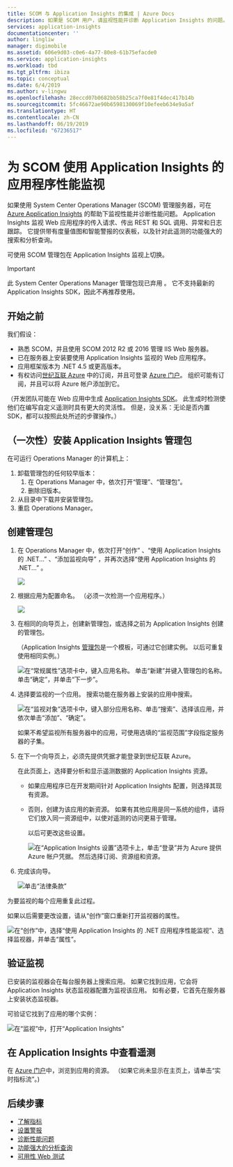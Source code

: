```yaml
---
title: SCOM 与 Application Insights 的集成 | Azure Docs
description: 如果是 SCOM 用户，请监视性能并诊断 Application Insights 的问题。 全面的仪表板、智能警报、功能强大的诊断工具和分析查询。
services: application-insights
documentationcenter: ''
author: lingliw
manager: digimobile
ms.assetid: 606e9d03-c0e6-4a77-80e8-61b75efacde0
ms.service: application-insights
ms.workload: tbd
ms.tgt_pltfrm: ibiza
ms.topic: conceptual
ms.date: 6/4/2019
ms.author: v-lingwu
ms.openlocfilehash: 28eccd07b0682bb58b25ca7f0e81f4dec417b14b
ms.sourcegitcommit: 5fc46672ae90b6598130069f10efeeb634e9a5af
ms.translationtype: HT
ms.contentlocale: zh-CN
ms.lasthandoff: 06/19/2019
ms.locfileid: "67236517"
---
```

# <a name="application-performance-monitoring-using-application-insights-for-scom"></a>为 SCOM 使用 Application Insights 的应用程序性能监视
如果使用 System Center Operations Manager (SCOM) 管理服务器，可在 [Azure Application Insights](../../azure-monitor/app/asp-net.md) 的帮助下监视性能并诊断性能问题。 Application Insights 监视 Web 应用程序的传入请求、传出 REST 和 SQL 调用、异常和日志跟踪。 它提供带有度量值图和智能警报的仪表板，以及针对此遥测的功能强大的搜索和分析查询。 

可使用 SCOM 管理包在 Application Insights 监视上切换。

> [!IMPORTANT]
> 此 System Center Operations Manager 管理包现已弃用  。 它不支持最新的 Application Insights SDK，因此不再推荐使用。

## <a name="before-you-start"></a>开始之前
我们假设：

* 熟悉 SCOM，并且使用 SCOM 2012 R2 或 2016 管理 IIS Web 服务器。
* 已在服务器上安装要使用 Application Insights 监视的 Web 应用程序。
* 应用框架版本为 .NET 4.5 或更高版本。
* 有权访问[世纪互联 Azure](https://www.azure.cn) 中的订阅，并且可登录 [Azure 门户](https://portal.azure.cn)。 组织可能有订阅，并且可以将 Azure 帐户添加到它。

（开发团队可能在 Web 应用中生成 [Application Insights SDK](../../azure-monitor/app/asp-net.md)。 此生成时检测使他们在编写自定义遥测时具有更大的灵活性。 但是，没关系：无论是否内置 SDK，都可以按照此处所述的步骤操作。）

## <a name="one-time-install-application-insights-management-pack"></a>（一次性）安装 Application Insights 管理包
在可运行 Operations Manager 的计算机上：

1. 卸载管理包的任何较早版本：
   1. 在 Operations Manager 中，依次打开“管理”、“管理包”。 
   2. 删除旧版本。
2. 从目录中下载并安装管理包。
3. 重启 Operations Manager。

## <a name="create-a-management-pack"></a>创建管理包
1. 在 Operations Manager 中，依次打开“创作”  、“使用 Application Insights 的 .NET...”  、“添加监视向导”  ，并再次选择“使用 Application Insights 的 .NET...”  。
   
    ![](./media/scom/020.png)
2. 根据应用为配置命名。 （必须一次检测一个应用程序。）
   
    ![](./media/scom/030.png)
3. 在相同的向导页上，创建新管理包，或选择之前为 Application Insights 创建的管理包。
   
     （Application Insights [管理包](https://technet.microsoft.com/library/cc974491.aspx)是一个模板，可通过它创建实例。 以后可重复使用相同实例。）

    ![在“常规属性”选项卡中，键入应用名称。 单击“新建”并键入管理包的名称。 单击“确定”，并单击“下一步”。](./media/scom/040.png)

1. 选择要监视的一个应用。 搜索功能在服务器上安装的应用中搜索。
   
    ![在“监视对象”选项卡中，键入部分应用名称、单击“搜索”、选择该应用，并依次单击“添加”、“确定”。](./media/scom/050.png)
   
    如果不希望监视所有服务器中的应用，可使用选填的“监视范围”字段指定服务器的子集。
2. 在下一个向导页上，必须先提供凭据才能登录到世纪互联 Azure。
   
    在此页面上，选择要分析和显示遥测数据的 Application Insights 资源。 
   
   * 如果应用程序已在开发期间针对 Application Insights 配置，则选择其现有资源。
   * 否则，创建为该应用的新资源。 如果有其他应用是同一系统的组件，请将它们放入同一资源组中，以使对遥测的访问更易于管理。
     
     以后可更改这些设置。
     
     ![在“Application Insights 设置”选项卡上，单击“登录”并为 Azure 提供 Azure 帐户凭据。 然后选择订阅、资源组和资源。](./media/scom/060.png)
3. 完成该向导。
   
    ![单击“法律条款”](./media/scom/070.png)

为要监视的每个应用重复此过程。

如果以后需要更改设置，请从“创作”窗口重新打开监视器的属性。

![在“创作”中，选择“使用 Application Insights 的 .NET 应用程序性能监视”、选择监视器，并单击“属性”。](./media/scom/080.png)

## <a name="verify-monitoring"></a>验证监视
已安装的监视器会在每台服务器上搜索应用。 如果它找到应用，它会将 Application Insights 状态监视器配置为监视该应用。 如有必要，它首先在服务器上安装状态监视器。

可验证它找到了应用的哪个实例：

![在“监视”中，打开“Application Insights”](./media/scom/100.png)

## <a name="view-telemetry-in-application-insights"></a>在 Application Insights 中查看遥测
在 [Azure 门户](https://portal.azure.cn)中，浏览到应用的资源。 （如果它尚未显示在主页上，请单击“实时指标流”。)

## <a name="next-steps"></a>后续步骤
* [了解指标](../../azure-monitor/app/metrics-explorer.md)
* [设置警报](../../azure-monitor/app/alerts.md)
* [诊断性能问题](../../azure-monitor/app/detect-triage-diagnose.md)
* [功能强大的分析查询](../../azure-monitor/app/analytics.md)
* [可用性 Web 测试](../../azure-monitor/app/monitor-web-app-availability.md)





